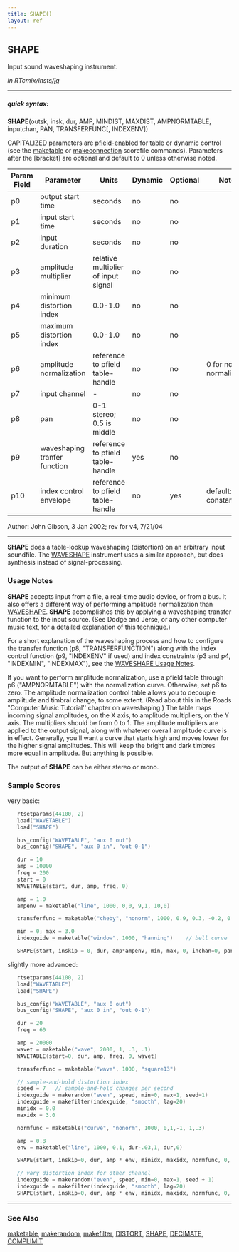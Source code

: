 ```yaml
---
title: SHAPE()
layout: ref
---
```


## SHAPE

Input sound waveshaping instrument.

*in RTcmix/insts/jg*  
  

-----

##### quick syntax:

**SHAPE**(outsk, insk, dur, AMP, MINDIST, MAXDIST, AMPNORMTABLE,
inputchan, PAN, TRANSFERFUNC\[, INDEXENV\])

CAPITALIZED parameters are [pfield-enabled](pfield-enabled.html) for
table or dynamic control (see the
[maketable](../scorefile/maketable.html) or
[makeconnection](../scorefile/makeconnection.html) scorefile
commands). Parameters after the \[bracket\] are optional and default to
0 unless otherwise noted.


Param Field	| Parameter | Units | Dynamic | Optional | Notes
----------- | --------- | ----- | -------- | --------- | ---------
p0 | output start time | seconds | no | no | 
p1 | input start time | seconds | no | no | 
p2 | input duration | seconds | no | no | 
p3 | amplitude multiplier | relative multiplier of input signal | no | no | 
p4 | minimum distortion index | 0.0-1.0 | no | no | 
p5 | maximum distortion index | 0.0-1.0 | no | no | 
p6 | amplitude normalization | reference to pfield table-handle | no | no | 0 for no normalization |
p7 | input channel |  -  | no | no | 
p8 | pan | 0-1 stereo; 0.5 is middle | no | no | 
p9 | waveshaping tranfer function | reference to pfield table-handle | yes | no | 
p10 | index control envelope | reference to pfield table-handle | no | yes | default: constant 1.0 | 


   Author:  John Gibson, 3 Jan 2002; rev for v4, 7/21/04

  

-----

  
**SHAPE** does a table-lookup waveshaping (distortion) on an arbitrary
input soundfile. The [WAVESHAPE](WAVESHAPE.html) instrument uses a
similar approach, but does synthesis instead of signal-processing.

### Usage Notes

**SHAPE** accepts input from a file, a real-time audio device, or from a
bus. It also offers a different way of performing amplitude
normalization than [WAVESHAPE](WAVESHAPE.html). **SHAPE** accomplishes
this by applying a waveshaping transfer function to the input source.
(See Dodge and Jerse, or any other computer music text, for a detailed
explanation of this technique.)

For a short explanation of the waveshaping process and how to configure
the transfer function (p8, "TRANSFERFUNCTION") along with the index
control function (p9, "INDEXENV" if used) and index constraints (p3 and
p4, "INDEXMIN", "INDEXMAX"), see the [WAVESHAPE Usage
Notes](WAVESHAPE.html#usage_notes).

If you want to perform amplitude normalization, use a pfield table
through p6 ("AMPNORMTABLE") with the normalization curve. Otherwise, set
p6 to zero. The amplitude normalization control table allows you to
decouple amplitude and timbral change, to some extent. (Read about this
in the Roads "Computer Music Tutorial'' chapter on waveshaping.) The
table maps incoming signal amplitudes, on the X axis, to amplitude
multipliers, on the Y axis. The multipliers should be from 0 to 1. The
amplitude multipliers are applied to the output signal, along with
whatever overall amplitude curve is in effect. Generally, you'll want a
curve that starts high and moves lower for the higher signal amplitudes.
This will keep the bright and dark timbres more equal in amplitude. But
anything is possible.

The output of **SHAPE** can be either stereo or mono.

### Sample Scores

very basic:

```cpp
   rtsetparams(44100, 2)
   load("WAVETABLE")
   load("SHAPE")

   bus_config("WAVETABLE", "aux 0 out")
   bus_config("SHAPE", "aux 0 in", "out 0-1")

   dur = 10
   amp = 10000
   freq = 200
   start = 0
   WAVETABLE(start, dur, amp, freq, 0)

   amp = 1.0
   ampenv = maketable("line", 1000, 0,0, 9,1, 10,0)

   transferfunc = maketable("cheby", "nonorm", 1000, 0.9, 0.3, -0.2, 0.6, -0.7, 0.9, -0.1)

   min = 0; max = 3.0
   indexguide = maketable("window", 1000, "hanning")    // bell curve

   SHAPE(start, inskip = 0, dur, amp*ampenv, min, max, 0, inchan=0, pan=0.5, transferfunc, indexguide)
```

  
  
slightly more advanced:

```cpp
   rtsetparams(44100, 2)
   load("WAVETABLE")
   load("SHAPE")

   bus_config("WAVETABLE", "aux 0 out")
   bus_config("SHAPE", "aux 0 in", "out 0-1")

   dur = 20
   freq = 60

   amp = 20000
   wavet = maketable("wave", 2000, 1, .3, .1)
   WAVETABLE(start=0, dur, amp, freq, 0, wavet)

   transferfunc = maketable("wave", 1000, "square13")

   // sample-and-hold distortion index
   speed = 7   // sample-and-hold changes per second
   indexguide = makerandom("even", speed, min=0, max=1, seed=1)
   indexguide = makefilter(indexguide, "smooth", lag=20)
   minidx = 0.0
   maxidx = 3.0

   normfunc = maketable("curve", "nonorm", 1000, 0,1,-1, 1,.3)

   amp = 0.8
   env = maketable("line", 1000, 0,1, dur-.03,1, dur,0)

   SHAPE(start, inskip=0, dur, amp * env, minidx, maxidx, normfunc, 0, 1, transferfunc, indexguide)

   // vary distortion index for other channel
   indexguide = makerandom("even", speed, min=0, max=1, seed + 1)
   indexguide = makefilter(indexguide, "smooth", lag=20)
   SHAPE(start, inskip=0, dur, amp * env, minidx, maxidx, normfunc, 0, 0, transferfunc, indexguide)
```

  

-----

### See Also

[maketable](../scorefile/maketable.html),
[makerandom](../scorefile/makerandom.html),
[makefilter](../scorefile/makefilter.html), [DISTORT](DISTORT.html),
[SHAPE](SHAPE.html), [DECIMATE](DECIMATE.html),
[COMPLIMIT](COMPLIMIT.html)
